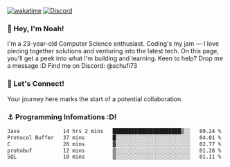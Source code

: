 [![wakatime](https://wakatime.com/badge/user/018b5c7c-fde2-4105-aa96-f5c758abb0a2.svg)](https://wakatime.com/@018b5c7c-fde2-4105-aa96-f5c758abb0a2)
[![Discord](https://img.shields.io/badge/Discord-5865F2?style=flat&logo=discord&logoColor=white)](https://discord.gg/eAW8AGXaGu)



### 👋 Hey, I'm Noah!
I'm a 23-year-old Computer Science enthusiast. Coding's my jam — I love piecing together solutions and venturing into the latest tech. On this page, you'll get a peek into what I'm building and learning. Keen to help? Drop me a message :D 
Find me on Discord: @schufi73

### 🤝 Let's Connect!
Your journey here marks the start of a potential collaboration.

### ⚓ Programming Infomations :D!
<!--START_SECTION:waka-->

```txt
Java              14 hrs 2 mins   ██████████████████████▒░░   89.24 %
Protocol Buffer   37 mins         █░░░░░░░░░░░░░░░░░░░░░░░░   04.01 %
C                 26 mins         ▓░░░░░░░░░░░░░░░░░░░░░░░░   02.77 %
protobuf          12 mins         ▒░░░░░░░░░░░░░░░░░░░░░░░░   01.28 %
SQL               10 mins         ▒░░░░░░░░░░░░░░░░░░░░░░░░   01.11 %
```

<!--END_SECTION:waka-->
